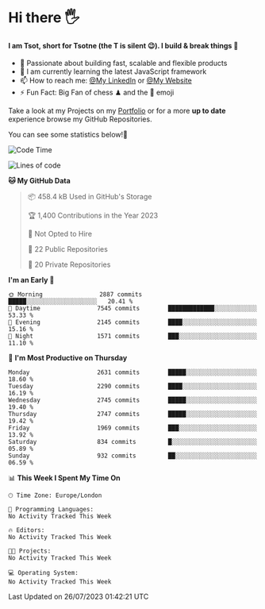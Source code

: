 # Hi there :raised_hand_with_fingers_splayed:
#### I am Tsot, short for Tsotne (the T is silent :wink:). I build & break things :space_invader:
- :telescope: Passionate about building fast, scalable and flexible products
- :seedling: I am currently learning the latest JavaScript framework 
- :mailbox: How to reach me: [@My LinkedIn](https://www.linkedin.com/in/tsotne-gvadzabia/) or [@My Website](https://tsotne.co.uk/contact)
- :zap: Fun Fact: Big Fan of chess ♟ and the 👾 emoji

Take a look at my Projects on my [Portfolio](https://tsotne.co.uk/) or for a more **up to date** experience browse my GitHub Repositories.

You can see some statistics below!:space_invader:
<!--START_SECTION:waka-->
![Code Time](http://img.shields.io/badge/Code%20Time-761%20hrs%202%20mins-blue)

![Lines of code](https://img.shields.io/badge/From%20Hello%20World%20I%27ve%20Written-6.8%20million%20lines%20of%20code-blue)

**🐱 My GitHub Data** 

> 📦 458.4 kB Used in GitHub's Storage 
 > 
> 🏆 1,400 Contributions in the Year 2023
 > 
> 🚫 Not Opted to Hire
 > 
> 📜 22 Public Repositories 
 > 
> 🔑 20 Private Repositories 
 > 
**I'm an Early 🐤** 

```text
🌞 Morning                2887 commits        █████░░░░░░░░░░░░░░░░░░░░   20.41 % 
🌆 Daytime                7545 commits        █████████████░░░░░░░░░░░░   53.33 % 
🌃 Evening                2145 commits        ████░░░░░░░░░░░░░░░░░░░░░   15.16 % 
🌙 Night                  1571 commits        ███░░░░░░░░░░░░░░░░░░░░░░   11.10 % 
```
📅 **I'm Most Productive on Thursday** 

```text
Monday                   2631 commits        █████░░░░░░░░░░░░░░░░░░░░   18.60 % 
Tuesday                  2290 commits        ████░░░░░░░░░░░░░░░░░░░░░   16.19 % 
Wednesday                2745 commits        █████░░░░░░░░░░░░░░░░░░░░   19.40 % 
Thursday                 2747 commits        █████░░░░░░░░░░░░░░░░░░░░   19.42 % 
Friday                   1969 commits        ███░░░░░░░░░░░░░░░░░░░░░░   13.92 % 
Saturday                 834 commits         █░░░░░░░░░░░░░░░░░░░░░░░░   05.89 % 
Sunday                   932 commits         ██░░░░░░░░░░░░░░░░░░░░░░░   06.59 % 
```


📊 **This Week I Spent My Time On** 

```text
🕑︎ Time Zone: Europe/London

💬 Programming Languages: 
No Activity Tracked This Week

🔥 Editors: 
No Activity Tracked This Week

🐱‍💻 Projects: 
No Activity Tracked This Week

💻 Operating System: 
No Activity Tracked This Week
```


 Last Updated on 26/07/2023 01:42:21 UTC
<!--END_SECTION:waka-->
